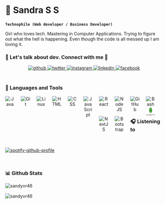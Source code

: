 # 👒 Sandra S S

**`Technophile (Web developer / Business Developer) `**
  
Girl who loves tech. Mastering in Computer Applications. Trying to figure out what the hell is happening. Even though the code is all messed up I am loving it. 


<h3 align="left" > 🔌 Let's talk about dev. Connect with me 🤝</h3>
<div align="center">
<a href="https://github.com/SandyVR46" target="_blank">
<img src=https://img.shields.io/badge/github-%2324292e.svg?&style=for-the-badge&logo=github&logoColor=white alt=github style="margin-bottom: 5px;" />
</a>
<a href="https://twitter.com/MeSandy46" target="_blank">
<img src=https://img.shields.io/badge/twitter-%2300acee.svg?&style=for-the-badge&logo=twitter&logoColor=white alt=twitter style="margin-bottom: 5px;" />
</a>
<a href="https://instagram.com/farrenbrat/" target="_blank">
<img src=https://img.shields.io/badge/instagram-%23000000.svg?&style=for-the-badge&logo=instagram&logoColor=white alt=instagram style="margin-bottom: 5px;" />
</a>
<a href="https://linkedin.com/in/mesandra" target="_blank">
<img src=https://img.shields.io/badge/linkedin-%231E77B5.svg?&style=for-the-badge&logo=linkedin&logoColor=white alt=linkedin style="margin-bottom: 5px;" />
</a>
<a href="https://www.facebook.com/profile.php?id=100012656294690" target="_blank">
<img src=https://img.shields.io/badge/facebook-%232E87FB.svg?&style=for-the-badge&logo=facebook&logoColor=white alt=facebook style="margin-bottom: 5px;" />
</a>  
</div>  
<br/>
<h3 align="left">🧰 Languages and Tools</h3>
<p align="center">
  <img align="left" alt="Java" width="30px" style="padding-right:20px;" src="https://cdn.jsdelivr.net/gh/devicons/devicon/icons/java/java-original.svg"/>
  <img align="left" alt="Git" width="30px" style="padding-right:20px;" src="https://cdn.jsdelivr.net/gh/devicons/devicon/icons/git/git-original.svg" />
  <img align="left" alt="Linux" width="30px" style="padding-right:20px;" src="https://cdn.jsdelivr.net/gh/devicons/devicon/icons/linux/linux-original.svg" />
  <img align="left" alt="HTML" width="30px" style="padding-right:20px;" src="https://cdn.jsdelivr.net/gh/devicons/devicon/icons/html5/html5-plain.svg" />
  <img align="left" alt="CSS" width="30px" style="padding-right:20px;" src="https://cdn.jsdelivr.net/gh/devicons/devicon/icons/css3/css3-plain.svg" />
  <img align="left" alt="JavaScript" width="30px" style="padding-right:20px;" src="https://cdn.jsdelivr.net/gh/devicons/devicon/icons/javascript/javascript-plain.svg" />
  <img align="left" alt="React" width="30px" style="padding-right:20px;" src="https://cdn.jsdelivr.net/gh/devicons/devicon/icons/react/react-original.svg" />
  <img align="left" alt="NodeJS" width="30px" style="padding-right:20px;" src="https://cdn.jsdelivr.net/gh/devicons/devicon/icons/nodejs/nodejs-original.svg" />
  <img align="left" alt="GitHub" width="30px" style="padding-right:20px;" src="https://cdn.jsdelivr.net/gh/devicons/devicon/icons/github/github-original.svg" />
  <img align="left" alt="Bash" width="30px" style="padding-right:20px;" src="https://cdn.jsdelivr.net/gh/devicons/devicon/icons/bash/bash-original.svg" />
  <img align="left" alt="MongoDB" width="30px" style="padding-right:20px;" src="https://raw.githubusercontent.com/devicons/devicon/master/icons/mongodb/mongodb-original-wordmark.svg" />
  <img align="left" alt="NextJS" width="30px" style="padding-right:20px;" src="https://profilinator.rishav.dev/skills-assets/nextjs.png" />
  <img align="left" alt="Bootstrap" width="30px" style="padding-right:20px;" src="https://profilinator.rishav.dev/skills-assets/bootstrap-plain.svg" />
  <br />
</p>
<br/>
<h3 align="left">🎧 Listening to</h3>  
<br/>

[![spotify-github-profile](https://spotify-github-profile.vercel.app/api/view?uid=31k4pw7ktivyz2x4oxigxfyxqhua&cover_image=true&theme=novatorem&show_offline=false&bar_color=53b14f&bar_color_cover=false)](https://spotify-github-profile.vercel.app/api/view?uid=31k4pw7ktivyz2x4oxigxfyxqhua&redirect=true)

<br/> 
<h3 align="left">📊 Github Stats</h3>
<p align="left"> <img src="https://komarev.com/ghpvc/?username=sandyvr46&label=Profile%20views&color=0e75b6&style=flat" alt="sandyvr46" /> </p>
<p><img align="center" src="https://github-readme-streak-stats.herokuapp.com/?user=sandyvr46&" alt="sandyvr46" /></p>

<br/> 



<br/>  











